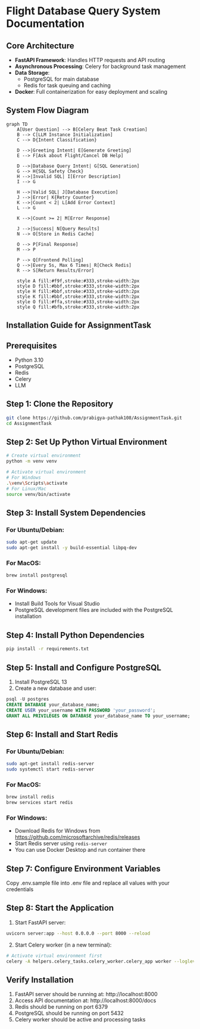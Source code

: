 # Flight Database Query System Documentation
## Core Architecture
- **FastAPI Framework**: Handles HTTP requests and API routing
- **Asynchronous Processing**: Celery for background task management
- **Data Storage**:
  - PostgreSQL for main database
  - Redis for task queuing and caching
- **Docker**: Full containerization for easy deployment and scaling

## System Flow Diagram
```mermaid
graph TD
    A[User Question] --> B[Celery Beat Task Creation]
    B --> C[LLM Instance Initialization]
    C --> D{Intent Classification}
    
    D -->|Greeting Intent| E[Generate Greeting]
    E --> F[Ask about Flight/Cancel DB Help]
    
    D -->|Database Query Intent| G[SQL Generation]
    G --> H{SQL Safety Check}
    H -->|Invalid SQL| I[Error Description]
    I --> G
    
    H -->|Valid SQL| J[Database Execution]
    J -->|Error| K{Retry Counter}
    K -->|Count < 2| L[Add Error Context]
    L --> G
    
    K -->|Count >= 2| M[Error Response]
    
    J -->|Success| N[Query Results]
    N --> O[Store in Redis Cache]
    
    O --> P[Final Response]
    M --> P
    
    P --> Q[Frontend Polling]
    Q -->|Every 5s, Max 6 Times| R[Check Redis]
    R --> S[Return Results/Error]
    
    style A fill:#f9f,stroke:#333,stroke-width:2px
    style D fill:#bbf,stroke:#333,stroke-width:2px
    style H fill:#bbf,stroke:#333,stroke-width:2px
    style K fill:#bbf,stroke:#333,stroke-width:2px
    style O fill:#ffa,stroke:#333,stroke-width:2px
    style Q fill:#bfb,stroke:#333,stroke-width:2px
```


## Installation Guide for AssignmentTask

## Prerequisites
- Python 3.10
- PostgreSQL
- Redis
- Celery
- LLM 

## Step 1: Clone the Repository
```bash
git clone https://github.com/prabigya-pathak108/AssignmentTask.git
cd AssignmentTask
```

## Step 2: Set Up Python Virtual Environment
```bash
# Create virtual environment
python -m venv venv

# Activate virtual environment
# For Windows
.\venv\Scripts\activate
# For Linux/Mac
source venv/bin/activate
```

## Step 3: Install System Dependencies
### For Ubuntu/Debian:
```bash
sudo apt-get update
sudo apt-get install -y build-essential libpq-dev
```

### For MacOS:
```bash
brew install postgresql
```

### For Windows:
- Install Build Tools for Visual Studio
- PostgreSQL development files are included with the PostgreSQL installation

## Step 4: Install Python Dependencies
```bash
pip install -r requirements.txt
```

## Step 5: Install and Configure PostgreSQL
1. Install PostgreSQL 13
2. Create a new database and user:
```sql
psql -U postgres
CREATE DATABASE your_database_name;
CREATE USER your_username WITH PASSWORD 'your_password';
GRANT ALL PRIVILEGES ON DATABASE your_database_name TO your_username;
```

## Step 6: Install and Start Redis
### For Ubuntu/Debian:
```bash
sudo apt-get install redis-server
sudo systemctl start redis-server
```

### For MacOS:
```bash
brew install redis
brew services start redis
```

### For Windows:
- Download Redis for Windows from https://github.com/microsoftarchive/redis/releases
- Start Redis server using `redis-server`
- You can use Docker Desktop and run container there

## Step 7: Configure Environment Variables
Copy .env.sample file into .env file and replace all values with your credentials

## Step 8: Start the Application
1. Start FastAPI server:
```bash
uvicorn server:app --host 0.0.0.0 --port 8000 --reload
```

2. Start Celery worker (in a new terminal):
```bash
# Activate virtual environment first
celery -A helpers.celery_tasks.celery_worker.celery_app worker --loglevel=info
```

## Verify Installation
1. FastAPI server should be running at: http://localhost:8000
2. Access API documentation at: http://localhost:8000/docs
3. Redis should be running on port 6379
4. PostgreSQL should be running on port 5432
5. Celery worker should be active and processing tasks